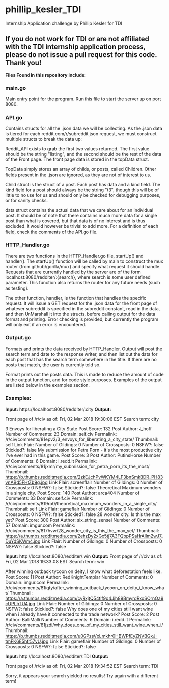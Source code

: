 # phillip_kesler_TDI
Internship Application challenge by Phillip Kesler for TDI


<h2><strong>If you do not work for TDI or are not affiliated with the TDI internship application process, please do not issue a pull request for this code. 
Thank you!</strong></h2>

<b>Files Found in this repository include: </b>
<h3>
main.go
</h3>
<p>
Main entry point for the program. Run this file to start the server up on port 8080.
</p>
<h3>
API.go
</h3>
<p>
Contains structs for all the .json data we will be collecting. As the .json data is tiered for each reddit.com/r/subreddit.json request, we must construct multiple structs to break the data up:
</p>
<p>
  Reddit_API exists to grab the first two values returned. The first value should be the string "listing", and the second should be the rest of the data of the Front page. The front page data is stored in the topData struct.
  </p>
  <p>
  TopData simply stores an array of childs, or posts, called Children. Other fields present in the .json are ignored, as they are not of interest to us.
  </p>
  <p>
  Child struct is the struct of a post. Each post has data and a kind field. The kind field for a post should always be the string "t3", though this will be of little to no use for us and should only be checked for debugging purposes, or for sanity checks.
  </p>
  <p>
  data struct contains the actual data that we care about for an individual post. It should be of note that there contains much more data for a single post than what is covered, but that data is of no interest and is thus excluded. It would however be trivial to add more. For a definition of each field, check the comments of the API.go file.
</p>
<h3>
HTTP_Handler.go
</h3>
<p>
There are two functions in the HTTP_Handler.go file, startUp() and handler(). The startUp() function will be called by main to construct the mux router (from github/gorilla/mux) and specify what request it should handle. Requests that are currently handled by the server are of the form localhost:8080/redditer/:{search}, where search is some user defined parameter. This function also returns the router for any future needs (such as testing).

The other function, handler, is the function that handles the specific request. It will issue a GET request for the .json data for the front page of whatever subreddit is specified in the subreddit constant, read in the data, and then UnMarshall it into the structs, before calling output for the data format and printing. Error checking is provided, but currently the program will only exit if an error is encountered.
</p>

<h3>
Output.go
</h3>
<p>
Formats and prints the data received by HTTP_Handler. Output will post the search term and date to the response writer, and then list out the data for each post that has the search term somewhere in the title. If there are no posts that match, the user is currently told so.

Format prints out the posts data. This is made to reduce the amount of code in the output function, and for code style purposes. Examples of the output are listed below in the examples section.
</p>

<h3>
Examples:
</h3>

<strong>Input:</strong> https://localhost:8080/redditer/:city
<strong>Output:</strong>

Front page of /r/civ as of: Fri, 02 Mar 2018 19:30:06 EST
Search term: city

3 Envoys for liberating a City State
	Post Score: 132
	Post Author: J_hoff
	Number of Comments: 23
	Domain: self.civ
	Permalink: /r/civ/comments/81epv2/3_envoys_for_liberating_a_city_state/
	Thumbnail: self
	Link Flair: 
	Number of Gildings: 0
	Number of Crossposts: 0
	NSFW?: false
	Stickied?: false
My submission for Petra Porn - it's the most productive city I've ever had in this game.
	Post Score: 3
	Post Author: PutinsHorse
	Number of Comments: 6
	Domain: i.redd.it
	Permalink: /r/civ/comments/81jxmr/my_submission_for_petra_porn_its_the_most/
	Thumbnail: https://b.thumbs.redditmedia.com/2zkEJchPvWKYM4LF3bnSmkBDR_PH83vnABd5FHtZb9g.jpg
	Link Flair: screenflair
	Number of Gildings: 0
	Number of Crossposts: 0
	NSFW?: false
	Stickied?: false
Theoretical Maximum wonders in a single city.
	Post Score: 140
	Post Author: arca404
	Number of Comments: 33
	Domain: self.civ
	Permalink: /r/civ/comments/819ro0/theoretical_maximum_wonders_in_a_single_city/
	Thumbnail: self
	Link Flair: gameflair
	Number of Gildings: 0
	Number of Crossposts: 0
	NSFW?: false
	Stickied?: false
28 wonder city. Is this the max yet?
	Post Score: 300
	Post Author: six_string_sensei
	Number of Comments: 57
	Domain: imgur.com
	Permalink: /r/civ/comments/817hvw/28_wonder_city_is_this_the_max_yet/
	Thumbnail: https://a.thumbs.redditmedia.com/2ehzDy2xGx5tj7A3FQbpPSaHrAIlm2wJ7_DuYdSKWm4.jpg
	Link Flair: 
	Number of Gildings: 0
	Number of Crossposts: 0
	NSFW?: false
	Stickied?: false

<strong>Input:</strong> http://localhost:8080/redditer/:win
<strong>Output:</strong>
Front page of /r/civ as of: Fri, 02 Mar 2018 19:33:08 EST
Search term: win

After winning outback tycoon on deity, I know what deforestation feels like.
	Post Score: 11
	Post Author: RedKnightTemplar
	Number of Comments: 0
	Domain: imgur.com
	Permalink: /r/civ/comments/81iqty/after_winning_outback_tycoon_on_deity_i_know_what/
	Thumbnail: https://a.thumbs.redditmedia.com/cyRxjtQ54tif9o4Jjh89BmyrdRxoSOrnOa9cUPLhTU4.jpg
	Link Flair: 
	Number of Gildings: 0
	Number of Crossposts: 0
	NSFW?: false
	Stickied?: false
Why does one of my cities still want wine when i already have it connected to the trade network?
	Post Score: 2
	Post Author: BalliMalli
	Number of Comments: 6
	Domain: i.redd.it
	Permalink: /r/civ/comments/81jzdi/why_does_one_of_my_cities_still_want_wine_when_i/
	Thumbnail: https://b.thumbs.redditmedia.com/u0GPzsVxLmkhr0HBWPfEyZNVBGxJ-tmFK6E5hfr57vU.jpg
	Link Flair: gameflair
	Number of Gildings: 0
	Number of Crossposts: 0
	NSFW?: false
	Stickied?: false
  
  <strong>Input:</strong> http://localhost:8080/redditer/:TDI
  <strong>Output:</strong>
  
 Front page of /r/civ as of: Fri, 02 Mar 2018 19:34:52 EST
Search term: TDI

Sorry, it appears your search yielded no results!
 Try again with a different term!
